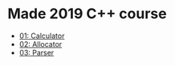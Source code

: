 # Made 2019 C++ course
* [01: Calculator](https://github.com/dmitriyklebanov/made_2019_cpp/tree/master/01)
* [02: Allocator](https://github.com/dmitriyklebanov/made_2019_cpp/tree/master/02)
* [03: Parser](https://github.com/dmitriyklebanov/made_2019_cpp/tree/master/03)
